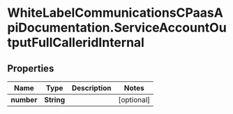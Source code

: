 # WhiteLabelCommunicationsCPaasApiDocumentation.ServiceAccountOutputFullCalleridInternal

## Properties

Name | Type | Description | Notes
------------ | ------------- | ------------- | -------------
**number** | **String** |  | [optional] 


